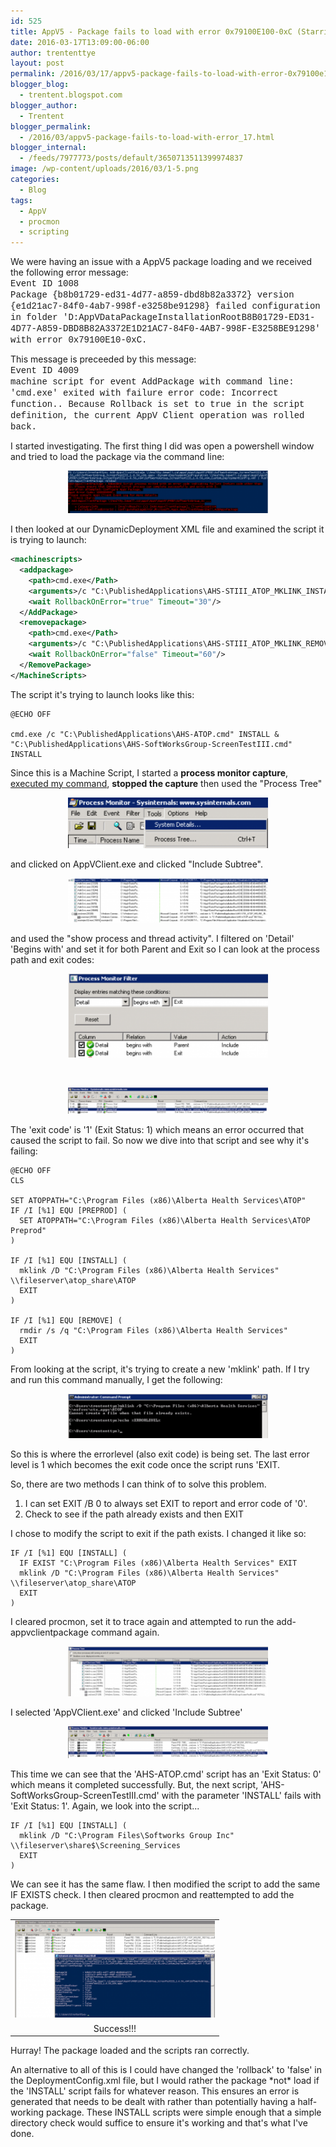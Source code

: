 ```yaml
---
id: 525
title: AppV5 - Package fails to load with error 0x79100E100-0xC (Starring Procmon)
date: 2016-03-17T13:09:00-06:00
author: trententtye
layout: post
permalink: /2016/03/17/appv5-package-fails-to-load-with-error-0x79100e100-0xc-starring-procmon/
blogger_blog:
  - trentent.blogspot.com
blogger_author:
  - Trentent
blogger_permalink:
  - /2016/03/appv5-package-fails-to-load-with-error_17.html
blogger_internal:
  - /feeds/7977773/posts/default/3650713511399974837
image: /wp-content/uploads/2016/03/1-5.png
categories:
  - Blog
tags:
  - AppV
  - procmon
  - scripting
---
```

We were having an issue with a AppV5 package loading and we received the following error message:  
<span style="font-family: 'courier new' , 'courier' , monospace;">Event ID 1008</span>  
<span style="font-family: 'courier new' , 'courier' , monospace;">Package {b8b01729-ed31-4d77-a859-dbd8b82a3372} version {e1d21ac7-84f0-4ab7-998f-e3258be91298} failed configuration in folder 'D:AppVDataPackageInstallationRootB8B01729-ED31-4D77-A859-DBD8B82A3372E1D21AC7-84F0-4AB7-998F-E3258BE91298' with error 0x79100E10-0xC.</span>

This message is preceeded by this message:  
<span style="font-family: 'courier new' , 'courier' , monospace;">Event ID 4009</span>  
<span style="font-family: 'courier new' , 'courier' , monospace;">machine script for event AddPackage with command line: 'cmd.exe' exited with failure error code: Incorrect function.. Because Rollback is set to true in the script definition, the current AppV Client operation was rolled back.</span>

I started investigating.  The first thing I did was open a powershell window and tried to load the package via the command line:

<div style="clear: both; text-align: center;">
  <a style="margin-left: 1em; margin-right: 1em;" href="/wp-content/uploads/2016/03/1-5.png"><img src="/wp-content/uploads/2016/03/1-5-300x64.png" width="320" height="68" border="0" /></a>
</div>

I then looked at our DynamicDeployment XML file and examined the script it is trying to launch:

```xml
<machinescripts>
  <addpackage>
    <path>cmd.exe</Path>
    <arguments>/c "C:\PublishedApplications\AHS-STIII_ATOP_MKLINK_INSTALL.cmd"</Arguments>
    <wait RollbackOnError="true" Timeout="30"/>
  </AddPackage>
  <removepackage>
    <path>cmd.exe</Path>
    <arguments>/c "C:\PublishedApplications\AHS-STIII_ATOP_MKLINK_REMOVE.cmd"</Arguments>
    <wait RollbackOnError="false" Timeout="60"/>
  </RemovePackage>
</MachineScripts>
```

The script it's trying to launch looks like this:

```shell
@ECHO OFF
 
cmd.exe /c "C:\PublishedApplications\AHS-ATOP.cmd" INSTALL & "C:\PublishedApplications\AHS-SoftWorksGroup-ScreenTestIII.cmd" INSTALL
```

Since this is a Machine Script, I started a **process monitor capture**, <u>executed my command</u>, **stopped the capture** then used the "Process Tree"

<div style="clear: both; text-align: center;">
  <a style="margin-left: 1em; margin-right: 1em;" href="/wp-content/uploads/2016/03/2-2.png"><img src="/wp-content/uploads/2016/03/2-2-300x76.png" width="320" height="81" border="0" /></a>
</div>

and clicked on AppVClient.exe and clicked "Include Subtree".

<div style="clear: both; text-align: center;">
  <a style="margin-left: 1em; margin-right: 1em;" href="/wp-content/uploads/2016/03/3-3.png"><img src="/wp-content/uploads/2016/03/3-3-300x67.png" width="320" height="71" border="0" /></a>
</div>

and used the "show process and thread activity".  I filtered on 'Detail' 'Begins with' and set it for both Parent and Exit so I can look at the process path and exit codes:

<div style="clear: both; text-align: center;">
  <a style="margin-left: 1em; margin-right: 1em;" href="/wp-content/uploads/2016/03/5-3.png"><img src="/wp-content/uploads/2016/03/5-3-300x126.png" width="320" height="134" border="0" /></a>
</div>

&nbsp;

<div style="clear: both; text-align: center;">
  <a style="margin-left: 1em; margin-right: 1em;" href="/wp-content/uploads/2016/03/6-1.png"><img src="/wp-content/uploads/2016/03/6-1-300x40.png" width="320" height="42" border="0" /></a>
</div>

<div style="clear: both; text-align: center;">
</div>

The 'exit code' is '1' (Exit Status: 1) which means an error occurred that caused the script to fail.  So now we dive into that script and see why it's failing:

```shell
@ECHO OFF
CLS
 
SET ATOPPATH="C:\Program Files (x86)\Alberta Health Services\ATOP"
IF /I [%1] EQU [PREPROD] (
  SET ATOPPATH="C:\Program Files (x86)\Alberta Health Services\ATOP Preprod"
)
 
IF /I [%1] EQU [INSTALL] (
  mklink /D "C:\Program Files (x86)\Alberta Health Services" \\fileserver\atop_share\ATOP
  EXIT
)
 
IF /I [%1] EQU [REMOVE] (
  rmdir /s /q "C:\Program Files (x86)\Alberta Health Services"
  EXIT
)
```

From looking at the script, it's trying to create a new 'mklink' path.  If I try and run this command manually, I get the following:

<div style="clear: both; text-align: center;">
  <a style="margin-left: 1em; margin-right: 1em;" href="/wp-content/uploads/2016/03/7-1.png"><img src="/wp-content/uploads/2016/03/7-1-300x67.png" width="320" height="71" border="0" /></a>
</div>

So this is where the errorlevel (also exit code) is being set.  The last error level is 1 which becomes the exit code once the script runs 'EXIT.

So, there are two methods I can think of to solve this problem.

1) I can set EXIT /B 0 to always set EXIT to report and error code of '0'.  
2) Check to see if the path already exists and then EXIT

I chose to modify the script to exit if the path exists.  I changed it like so:

```shell
IF /I [%1] EQU [INSTALL] (
  IF EXIST "C:\Program Files (x86)\Alberta Health Services" EXIT
  mklink /D "C:\Program Files (x86)\Alberta Health Services" \\fileserver\atop_share\ATOP
  EXIT
)
```

I cleared procmon, set it to trace again and attempted to run the add-appvclientpackage command again.

<div style="clear: both; text-align: center;">
  <a style="margin-left: 1em; margin-right: 1em;" href="/wp-content/uploads/2016/03/8-1.png"><img src="/wp-content/uploads/2016/03/8-1-300x75.png" width="320" height="80" border="0" /></a>
</div>

I selected 'AppVClient.exe' and clicked 'Include Subtree'

<div style="clear: both; text-align: center;">
  <a style="margin-left: 1em; margin-right: 1em;" href="/wp-content/uploads/2016/03/9-1.png"><img src="/wp-content/uploads/2016/03/9-1-300x48.png" width="320" height="51" border="0" /></a>
</div>

This time we can see that the 'AHS-ATOP.cmd' script has an 'Exit Status: 0' which means it completed successfully.  But, the next script, 'AHS-SoftWorksGroup-ScreenTestIII.cmd' with the parameter 'INSTALL' fails with 'Exit Status: 1'.  Again, we look into the script...

```shell
IF /I [%1] EQU [INSTALL] (
  mklink /D "C:\Program Files\Softworks Group Inc" \\fileserver\share$\Screening_Services
  EXIT
)
```

We can see it has the same flaw.  I then modified the script to add the same IF EXISTS check.  I then cleared procmon and reattempted to add the package.

<table style="margin-left: auto; margin-right: auto; text-align: center;" cellspacing="0" cellpadding="0" align="center">
  <tr>
    <td style="text-align: center;">
      <a style="margin-left: auto; margin-right: auto;" href="/wp-content/uploads/2016/03/10-1.png"><img src="/wp-content/uploads/2016/03/10-1-300x146.png" width="320" height="155" border="0" /></a>
    </td>
  </tr>
  
  <tr>
    <td style="text-align: center;">
      Success!!!
    </td>
  </tr>
</table>

Hurray!  The package loaded and the scripts ran correctly.

An alternative to all of this is I could have changed the 'rollback' to 'false' in the DeploymentConfig.xml file, but I would rather the package \*not\* load if the 'INSTALL' script fails for whatever reason.  This ensures an error is generated that needs to be dealt with rather than potentially having a half-working package.  These INSTALL scripts were simple enough that a simple directory check would suffice to ensure it's working and that's what I've done.

<!-- AddThis Advanced Settings generic via filter on the_content -->

<!-- AddThis Share Buttons generic via filter on the_content -->